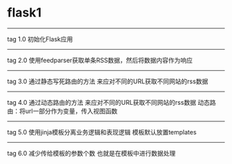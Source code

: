 # flask1

----------------
tag 1.0
初始化Flask应用

----------------
tag 2.0
使用feedparser获取单条RSS数据，然后将数据内容作为响应

---------------

tag 3.0
通过静态写死路由的方法 来应对不同的URL获取不同网站的rss数据

---------------
tag 4.0
通过动态路由的方法 来应对不同的URL获取不同网站的rss数据
动态路由：将url一部分作为变量，传入视图函数

---------------
tag 5.0
使用jinja模板分离业务逻辑和表现逻辑
模板默认放置templates

---------------
tag 6.0
减少传给模板的参数个数
也就是在模板中进行数据处理

